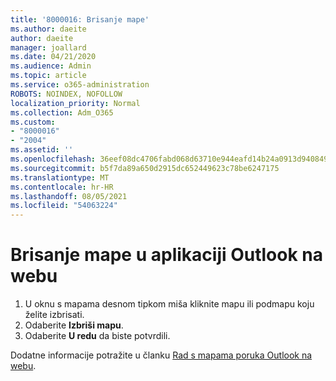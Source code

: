 ```yaml
---
title: '8000016: Brisanje mape'
ms.author: daeite
author: daeite
manager: joallard
ms.date: 04/21/2020
ms.audience: Admin
ms.topic: article
ms.service: o365-administration
ROBOTS: NOINDEX, NOFOLLOW
localization_priority: Normal
ms.collection: Adm_O365
ms.custom:
- "8000016"
- "2004"
ms.assetid: ''
ms.openlocfilehash: 36eef08dc4706fabd068d63710e944eafd14b24a0913d9408496cffd2d0b0ca0
ms.sourcegitcommit: b5f7da89a650d2915dc652449623c78be6247175
ms.translationtype: MT
ms.contentlocale: hr-HR
ms.lasthandoff: 08/05/2021
ms.locfileid: "54063224"
---
```

# <a name="how-to-delete-a-folder-in-outlook-on-the-web"></a>Brisanje mape u aplikaciji Outlook na webu

1. U oknu s mapama desnom tipkom miša kliknite mapu ili podmapu koju želite izbrisati.
2. Odaberite **Izbriši mapu**.
3. Odaberite **U redu** da biste potvrdili.

Dodatne informacije potražite u članku [Rad s mapama poruka Outlook na webu](https://support.office.com/article/ae0f10d6-54e7-4f29-acd3-78cdc3fdcb9f).


